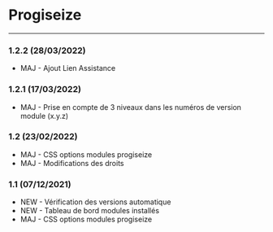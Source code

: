 # Progiseize

[comment]: <> (TODO)
[comment]: <> (librairie commune)

***
### 1.2.2 (28/03/2022)
* MAJ - Ajout Lien Assistance

### 1.2.1 (17/03/2022)
* MAJ - Prise en compte de 3 niveaux dans les numéros de version module (x.y.z)

### 1.2 (23/02/2022)
* MAJ - CSS options modules progiseize
* MAJ - Modifications des droits

### 1.1 (07/12/2021)
* NEW - Vérification des versions automatique
* NEW - Tableau de bord modules installés
* MAJ - CSS options modules progiseize